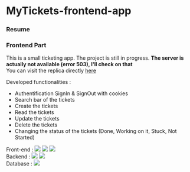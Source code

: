 ﻿# MyTickets-frontend-app

### Resume

### Frontend Part
This is a small ticketing app. The project is still in progress. 
**The server is actually not available (error 503), I'll check on that**
<br>
You can visit the replica directly [here](https://denys-tickets-app.netlify.app/)

Developed functionalities :
- Authentification SignIn & SignOut with cookies
- Search bar of the tickets
- Create the tickets
- Read the tickets
- Update the tickets
- Delete the tickets
- Changing the status of the tickets (Done, Working on it, Stuck, Not Started)

Front-end : 
![](https://img.shields.io/badge/Code-React-informational?style=flat&logo=react&logoColor=white&color=EDAE49)
![](https://img.shields.io/badge/Code-JavaScript-informational?style=flat&logo=JavaScript&logoColor=white&color=EDAE49)
![](https://img.shields.io/badge/Code-TypeScript-informational?style=flat&logo=TypeScript&logoColor=white&color=EDAE49)
<br>
Backend : 
![](https://img.shields.io/badge/Code-NodeJS-informational?style=flat&logo=nodejs&logoColor=white&color=EDAE49)
![](https://img.shields.io/badge/Code-Express-informational?style=flat&logo=express&logoColor=white&color=EDAE49)
<br>
Database :
![](https://img.shields.io/badge/Code-MongoDB-informational?style=flat&logo=MongoDB&logoColor=white&color=EDAE49)

<!-- ### Preview 

![image](https://user-images.githubusercontent.com/85889219/152245357-25d7bea4-2958-4219-8749-7cb93f1807eb.png) -->




